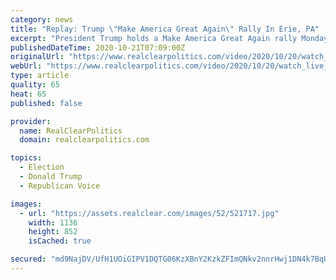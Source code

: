 ```yaml
---
category: news
title: "Replay: Trump \"Make America Great Again\" Rally In Erie, PA"
excerpt: "President Trump holds a Make America Great Again rally Monday night at the Erie International Airport in Erie, PA."
publishedDateTime: 2020-10-21T07:09:00Z
originalUrl: "https://www.realclearpolitics.com/video/2020/10/20/watch_live_trump_holds_a_make_america_great_again_rally_in_erie_pa.html#!"
webUrl: "https://www.realclearpolitics.com/video/2020/10/20/watch_live_trump_holds_a_make_america_great_again_rally_in_erie_pa.html#!"
type: article
quality: 65
heat: 65
published: false

provider:
  name: RealClearPolitics
  domain: realclearpolitics.com

topics:
  - Election
  - Donald Trump
  - Republican Voice

images:
  - url: "https://assets.realclear.com/images/52/521717.jpg"
    width: 1136
    height: 852
    isCached: true

secured: "md9NajDV/UfH1UOiGIPV1DQTG06KzXBnY2KzkZFImQNkv2nnrHwj1DN4k7BqUcV5qzq/FiP2BLkZj2aRbCKP1UNXW6nmUlOmv0ccLxAXOn+8XJdFh6+LvDUfooMEix22Sz1Mokfn1pWI58yp6YrI8vanFsYNvOR9kyRymh6XqLtvQogeWZ3bEAOAWraZ6+Ik/VYGabyDrpPSiYvwdpDCFgjyzAwbPxJ2V7g9vckMpDrV5YyywuVJ9LTmGF3h9z6zy5lBL2+QMg5+0VwKgoTxOt4s6SN2HSl4n4InbcuGYJxHdFNWJex/j3kb1QtPZkLTE7AKjGLp+77y95ntvgABI7A8dI4GsizCyG2S/ccsMOo=;5ajf3Fg869UCF8YKpCMykw=="
---
```


